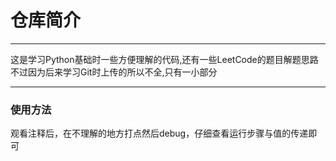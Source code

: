 # 仓库简介

------

这是学习Python基础时一些方便理解的代码,还有一些LeetCode的题目解题思路
不过因为后来学习Git时上传的所以不全,只有一小部分

------

### 使用方法

观看注释后，在不理解的地方打点然后debug，仔细查看运行步骤与值的传递即可
